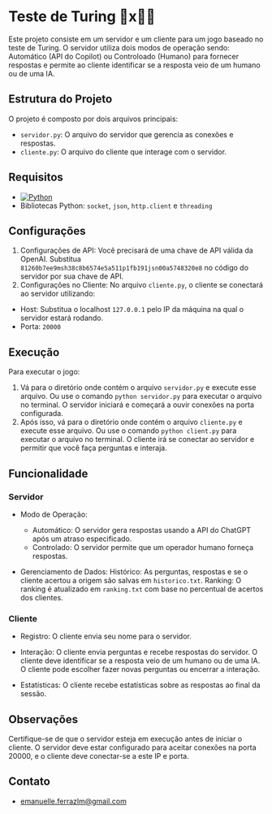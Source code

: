 # Teste de Turing 🤖x👩‍💻
Este projeto consiste em um servidor e um cliente para um jogo baseado no teste de Turing. O servidor utiliza dois modos de operação sendo: Automático (API do Copilot) ou Controloado (Humano) para fornecer respostas e permite ao cliente identificar se a resposta veio de um humano ou de uma IA.

## Estrutura do Projeto
O projeto é composto por dois arquivos principais:

- `servidor.py`: O arquivo do servidor que gerencia as conexões e respostas.
- `cliente.py`: O arquivo do cliente que interage com o servidor.

## Requisitos
- [![Python](https://img.shields.io/badge/-Python-3776AB?style=for-the-badge&logo=python&logoColor=white)](https://www.python.org/)
- Bibliotecas Python: `socket`, `json`, `http.client` e `threading`

## Configurações
 1. Configurações de API:
Você precisará de uma chave de API válida da OpenAI. Substitua `81260b7ee9msh38c8b6574e5a511p1fb191jsn00a5748320e8` no código do servidor por sua chave de API.
 2. Configurações no Cliente:
No arquivo `cliente.py`, o cliente se conectará ao servidor utilizando:
- Host: Substitua o localhost `127.0.0.1` pelo IP da máquina na qual o servidor estará rodando.
- Porta: `20000`

## Execução
Para executar o jogo:
1. Vá para o diretório onde contém o arquivo `servidor.py` e execute esse arquivo. Ou use o comando `python servidor.py` para executar o arquivo no terminal. O servidor iniciará e começará a ouvir conexões na porta configurada.
2. Após isso, vá para o diretório onde contém o arquivo `cliente.py` e execute esse arquivo. Ou use o comando `python client.py` para executar o arquivo no terminal. O cliente irá se conectar ao servidor e permitir que você faça perguntas e interaja.

## Funcionalidade
### Servidor
 - Modo de Operação:
   - Automático: O servidor gera respostas usando a API do ChatGPT após um atraso especificado.
   - Controlado: O servidor permite que um operador humano forneça respostas.
  
  - Gerenciamento de Dados:
Histórico: As perguntas, respostas e se o cliente acertou a origem são salvas em `historico.txt`.
Ranking: O ranking é atualizado em `ranking.txt` com base no percentual de acertos dos clientes.

### Cliente
 - Registro: O cliente envia seu nome para o servidor.
 
 - Interação:
 O cliente envia perguntas e recebe respostas do servidor.
 O cliente deve identificar se a resposta veio de um humano ou de uma IA.
 O cliente pode escolher fazer novas perguntas ou encerrar a interação.

 - Estatísticas: O cliente recebe estatísticas sobre as respostas ao final da sessão.

## Observações
Certifique-se de que o servidor esteja em execução antes de iniciar o cliente.
O servidor deve estar configurado para aceitar conexões na porta 20000, e o cliente deve conectar-se a este IP e porta.

## Contato
 - emanuelle.ferrazlm@gmail.com
